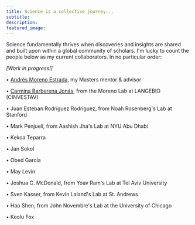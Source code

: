 ```yaml
---
title: Science is a collective journey...
subtitle: 
description:
featured_image:
---
```


Science fundamentally thrives when discoveries and insights are shared and built upon within a global community of scholars. I'm lucky to count the people below as my current collaborators. In no particular order:

<i>[Work in progress!]</i>

<p><span>&#8226;</span> <a href="http://www.morenolab.org">Andrés Moreno Estrada</a>, my Masters mentor & advisor</p>
<p><span>&#8226;</span> <a href="https://scholar.google.com/citations?user=W39_jzcAAAAJ&hl=en">Carmina Barberena Jonás</a>, from the Moreno Lab at LANGEBIO (CINVESTAV)</p>
<p><span>&#8226;</span> Juan Esteban Rodríguez Rodríguez, from Noah Rosenberg's Lab at Stanford</p>
<p><span>&#8226;</span> Mark Penjueli, from Aashish Jha's Lab at NYU Abu Dhabi</p>
<p><span>&#8226;</span> Kekoa Teparra</p>
<p><span>&#8226;</span> Jan Sokol</p>
<p><span>&#8226;</span> Obed García</p>
<p><span>&#8226;</span> May Levin</p>
<p><span>&#8226;</span> Joshua C. McDonald, from Yoav Ram's Lab at Tel Aviv University</p>
<p><span>&#8226;</span> Sven Kasser, from Kevin Laland's Lab at St. Andrews</p>
<p><span>&#8226;</span> Hao Shen, from John Novembre's Lab at the University of Chicago</p>
<p><span>&#8226;</span> Keolu Fox</p>
